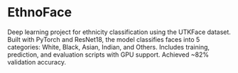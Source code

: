 # EthnoFace
Deep learning project for ethnicity classification using the UTKFace dataset.  Built with PyTorch and ResNet18, the model classifies faces into 5 categories: White, Black, Asian, Indian, and Others.  Includes training, prediction, and evaluation scripts with GPU support. Achieved ~82% validation accuracy.
